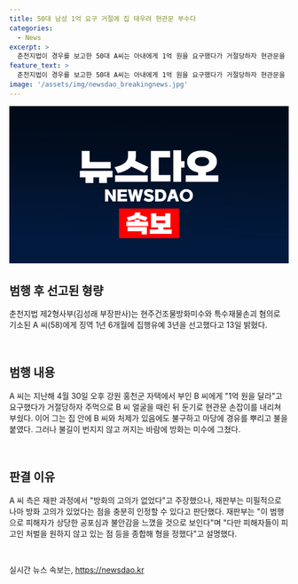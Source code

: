 ```yaml
---
title: 50대 남성 1억 요구 거절에 집 태우려 현관문 부수다
categories:
  - News
excerpt: >
  춘천지법이 경우를 보고한 50대 A씨는 아내에게 1억 원을 요구했다가 거절당하자 현관문을 부수고 집을 불태우려고 했으며, 징역 1년 6개월에 집행유예 3년이라는 형을 선고받았다. A씨는 아내와 처제의 존재를 무시하고 집 밖에 경유를 뿌리고 불을 붙였으나, 불길이 번지지 않아 방화는 미수에 그쳤다. 피해자들은 처벌을 원하지 않는다고 하지만, 범행으로 피해자들이 상당한 공포심과 불안감을 느꼈을 것으로 보인다고 판단했다.
feature_text: >
  춘천지법이 경우를 보고한 50대 A씨는 아내에게 1억 원을 요구했다가 거절당하자 현관문을 부수고 집을 불태우려고 했으며, 징역 1년 6개월에 집행유예 3년이라는 형을 선고받았다. A씨는 아내와 처제의 존재를 무시하고 집 밖에 경유를 뿌리고 불을 붙였으나, 불길이 번지지 않아 방화는 미수에 그쳤다. 피해자들은 처벌을 원하지 않는다고 하지만, 범행으로 피해자들이 상당한 공포심과 불안감을 느꼈을 것으로 보인다고 판단했다.
image: '/assets/img/newsdao_breakingnews.jpg'
---
```


<p><img src="/assets/img/newsdao_breakingnews.jpg" alt="cryptoinkorea 속보" /></p>

<h2 data-ke-size="size26">범행 후 선고된 형량</h2>

<p data-ke-size="size16">춘천지법 제2형사부(김성래 부장판사)는 현주건조물방화미수와 특수재물손괴 혐의로 기소된 A 씨(58)에게 징역 1년 6개월에 집행유예 3년을 선고했다고 13일 밝혔다.</p>

<p data-ke-size="size16">&nbsp;</p>

<h2 data-ke-size="size26">범행 내용</h2>

<p data-ke-size="size16">A 씨는 지난해 4월 30일 오후 강원 홍천군 자택에서 부인 B 씨에게 "1억 원을 달라"고 요구했다가 거절당하자 주먹으로 B 씨 얼굴을 때린 뒤 둔기로 현관문 손잡이를 내리쳐 부쉈다. 이어 그는 집 안에 B 씨와 처제가 있음에도 불구하고 마당에 경유를 뿌리고 불을 붙였다. 그러나 불길이 번지지 않고 꺼지는 바람에 방화는 미수에 그쳤다.</p>

<p data-ke-size="size16">&nbsp;</p>

<h2 data-ke-size="size26">판결 이유</h2>

<p data-ke-size="size16">A 씨 측은 재판 과정에서 "방화의 고의가 없었다"고 주장했으나, 재판부는 미필적으로나마 방화 고의가 있었다는 점을 충분히 인정할 수 있다고 판단했다. 재판부는 "이 범행으로 피해자가 상당한 공포심과 불안감을 느꼈을 것으로 보인다"며 "다만 피해자들이 피고인 처벌을 원하지 않고 있는 점 등을 종합해 형을 정했다"고 설명했다.</p>

<p data-ke-size="size16">&nbsp;</p>
실시간 뉴스 속보는, <a href="https://newsdao.kr" rel="dofollow">https://newsdao.kr</a>


